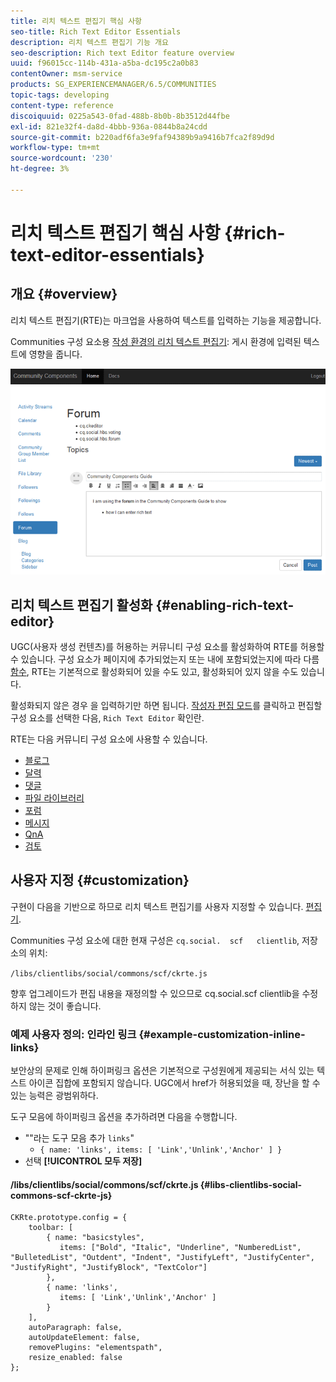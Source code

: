 ```yaml
---
title: 리치 텍스트 편집기 핵심 사항
seo-title: Rich Text Editor Essentials
description: 리치 텍스트 편집기 기능 개요
seo-description: Rich text Editor feature overview
uuid: f96015cc-114b-431a-a5ba-dc195c2a0b83
contentOwner: msm-service
products: SG_EXPERIENCEMANAGER/6.5/COMMUNITIES
topic-tags: developing
content-type: reference
discoiquuid: 0225a543-0fad-488b-8b0b-8b3512d44fbe
exl-id: 821e32f4-da8d-4bbb-936a-0844b8a24cdd
source-git-commit: b220adf6fa3e9faf94389b9a9416b7fca2f89d9d
workflow-type: tm+mt
source-wordcount: '230'
ht-degree: 3%

---
```


# 리치 텍스트 편집기 핵심 사항 {#rich-text-editor-essentials}

## 개요 {#overview}

리치 텍스트 편집기(RTE)는 마크업을 사용하여 텍스트를 입력하는 기능을 제공합니다.

Communities 구성 요소용 [작성 환경의 리치 텍스트 편집기](../../help/sites-authoring/rich-text-editor.md): 게시 환경에 입력된 텍스트에 영향을 줍니다.

![리치 텍스트 편집기](assets/rich-text-editor.png)

## 리치 텍스트 편집기 활성화 {#enabling-rich-text-editor}

UGC(사용자 생성 컨텐츠)를 허용하는 커뮤니티 구성 요소를 활성화하여 RTE를 허용할 수 있습니다. 구성 요소가 페이지에 추가되었는지 또는 내에 포함되었는지에 따라 다름 [함수](functions.md), RTE는 기본적으로 활성화되어 있을 수도 있고, 활성화되어 있지 않을 수도 있습니다.

활성화되지 않은 경우 을 입력하기만 하면 됩니다. [작성자 편집 모드](sites-console.md#authoring-site-content)를 클릭하고 편집할 구성 요소를 선택한 다음, `Rich Text Editor` 확인란.

RTE는 다음 커뮤니티 구성 요소에 사용할 수 있습니다.

* [블로그](blog-feature.md)
* [달력](calendar.md)
* [댓글](comments.md)
* [파일 라이브러리](file-library.md)
* [포럼](forum.md)
* [메시지](configure-messaging.md)
* [QnA](working-with-qna.md)
* [검토](reviews.md)

## 사용자 지정 {#customization}

구현이 다음을 기반으로 하므로 리치 텍스트 편집기를 사용자 지정할 수 있습니다. [편집기](https://www.ckeditor.com/).

Communities 구성 요소에 대한 현재 구성은 `cq.social.  scf   clientlib`, 저장소의 위치:

`/libs/clientlibs/social/commons/scf/ckrte.js`

향후 업그레이드가 편집 내용을 재정의할 수 있으므로 cq.social.scf clientlib을 수정하지 않는 것이 좋습니다.

### 예제 사용자 정의: 인라인 링크 {#example-customization-inline-links}

보안상의 문제로 인해 하이퍼링크 옵션은 기본적으로 구성원에게 제공되는 서식 있는 텍스트 아이콘 집합에 포함되지 않습니다. UGC에서 href가 허용되었을 때, 장난을 할 수 있는 능력은 광범위하다.

도구 모음에 하이퍼링크 옵션을 추가하려면 다음을 수행합니다.

* &quot;&quot;라는 도구 모음 추가 `links`&quot;
   * `{ name: 'links', items: [ 'Link','Unlink','Anchor' ] }`
* 선택 **[!UICONTROL 모두 저장]**

#### /libs/clientlibs/social/commons/scf/ckrte.js {#libs-clientlibs-social-commons-scf-ckrte-js}

```
CKRte.prototype.config = {
    toolbar: [
        { name: "basicstyles",
           items: ["Bold", "Italic", "Underline", "NumberedList", "BulletedList", "Outdent", "Indent", "JustifyLeft", "JustifyCenter", "JustifyRight", "JustifyBlock", "TextColor"]
        },
        { name: 'links',
           items: [ 'Link','Unlink','Anchor' ]
        }
    ],
    autoParagraph: false,
    autoUpdateElement: false,
    removePlugins: "elementspath",
    resize_enabled: false
};
```
